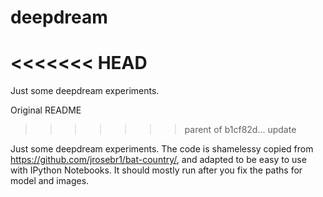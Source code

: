 # deepdream
<<<<<<< HEAD
=======
Just some deepdream experiments.




Original README
>>>>>>> parent of b1cf82d... update

Just some deepdream experiments.
The code is shamelessy copied from https://github.com/jrosebr1/bat-country/, and adapted to be easy to use with IPython Notebooks.
It should mostly run after you fix the paths for model and images.
